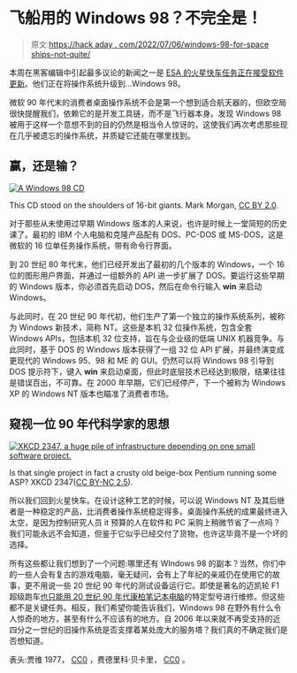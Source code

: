 # 飞船用的 Windows 98？不完全是！

> 原文:[https://hack aday . com/2022/07/06/windows-98-for-space ships-not-quite/](https://hackaday.com/2022/07/06/windows-98-for-spaceships-not-quite/)

本周在黑客编辑中引起最多议论的新闻之一是 [ESA 的火星快车任务正在接受软件更新](https://www.esa.int/Enabling_Support/Operations/Software_upgrade_for_19-year-old_martian_water-spotter)。他们正在将操作系统升级到…Windows 98。

微软 90 年代末的消费者桌面操作系统不会是第一个想到适合航天器的，但欧空局很快提醒我们，依赖它的是开发工具链，而不是飞行器本身。发现 Windows 98 被用于这样一个意想不到的目的仍然是相当令人惊讶的，这使我们再次考虑那些现在几乎被遗忘的操作系统，并质疑它还能在哪里找到。

## 赢，还是输？

[![A Windows 98 CD](../Images/f62e8ed26fcffb45110c0ddf582b8c7d.png)](https://hackaday.com/wp-content/uploads/2022/06/CD_Room_de_instalacion_de_Windows_98.jpg)

This CD stood on the shoulders of 16-bit giants. Mark Morgan, [CC BY 2.0](https://commons.wikimedia.org/wiki/File:CD_Room_de_instalaci%C3%B3n_de_Windows_98.jpg).

对于那些从未使用过早期 Windows 版本的人来说，也许是时候上一堂简短的历史课了。最初的 IBM 个人电脑和克隆产品配有 DOS、PC-DOS 或 MS-DOS，这是微软的 16 位单任务操作系统，带有命令行界面。

到 20 世纪 80 年代末，他们已经开发出了最初的几个版本的 Windows，一个 16 位的图形用户界面，并通过一组额外的 API 进一步扩展了 DOS。要运行这些早期的 Windows 版本，你必须首先启动 DOS，然后在命令行输入 **win** 来启动 Windows。

与此同时，在 20 世纪 90 年代初，他们生产了第一个独立的操作系统系列，被称为 Windows 新技术，简称 NT。这些是本机 32 位操作系统，包含全套 Windows APIs，包括本机 32 位支持，旨在与企业级的低端 UNIX 机器竞争。与此同时，基于 DOS 的 Windows 版本获得了一组 32 位 API 扩展，并最终演变成更现代的 Windows 95、98 和 ME 的 GUI。仍然可以将 Windows 98 引导到 DOS 提示符下，键入 **win** 来启动桌面，但此时底层技术已经达到极限，结果往往是错误百出，不可靠。在 2000 年早期，它们已经停产，下一个被称为 Windows XP 的 Windows NT 版本也瞄准了消费者市场。

## 窥视一位 90 年代科学家的思想

[![XKCD 2347, a huge pile of infrastructure depending on one small software project.](../Images/910c2cb384cafd47f09a732e4fa681e0.png)](https://hackaday.com/wp-content/uploads/2022/06/dependency.png)

Is that single project in fact a crusty old beige-box Pentium running some ASP? XKCD 2347([CC BY-NC 2.5](https://xkcd.com/2347/)).

所以我们回到火星快车。在设计这种工艺的时候，可以说 Windows NT 及其后继者是一种稳定的产品，比消费者操作系统稳定得多。桌面操作系统的成果最终进入太空，是因为控制研究人员 it 预算的人在软件和 PC 采购上稍微节省了一点吗？我们可能永远不会知道，但鉴于它似乎已经交付了货物，也许这毕竟不是一个坏的选择。

所有这些都让我们想到了一个问题:哪里还有 WIndows 98 的副本？当然，你们中的一些人会有复古的游戏电脑，毫无疑问，会有上了年纪的亲戚仍在使用它的故事，更不用说一些 20 世纪 90 年代的测试设备运行它。即使是著名的迈凯轮 F1 超级跑车[也只能用 20 世纪 90 年代康柏笔记本电脑](https://jalopnik.com/this-ancient-laptop-is-the-only-key-to-the-most-valuabl-1773662267)的特定型号进行维修。但这些都不是关键任务。相反，我们希望你能告诉我们，Windows 98 在野外有什么令人惊奇的地方，甚至有什么不应该有的地方。自 2006 年以来就不再受支持的近四分之一世纪的旧操作系统是否支撑着某处庞大的服务塔？我们真的不确定我们是否想知道。

表头:贾维 1977， [CC0](https://commons.wikimedia.org/wiki/File:Windows_9x_Blue_Screen_of_Death_recreated_in_Fixedsys.svg) ，费德里科·贝卡里， [CC0](https://commons.wikimedia.org/wiki/File:Night_sky_unsplash.jpg) 。